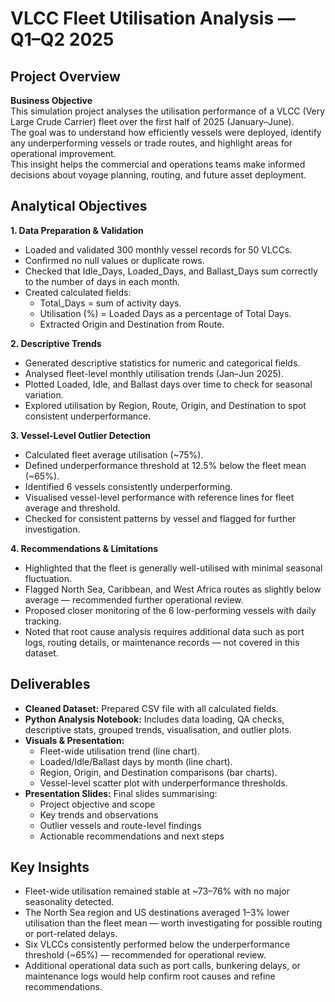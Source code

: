 # VLCC Fleet Utilisation Analysis — Q1–Q2 2025

## Project Overview

**Business Objective**  
This simulation project analyses the utilisation performance of a VLCC (Very Large Crude Carrier) fleet over the first half of 2025 (January–June).  
The goal was to understand how efficiently vessels were deployed, identify any underperforming vessels or trade routes, and highlight areas for operational improvement.  
This insight helps the commercial and operations teams make informed decisions about voyage planning, routing, and future asset deployment.

## Analytical Objectives

**1. Data Preparation & Validation**  
- Loaded and validated 300 monthly vessel records for 50 VLCCs.
- Confirmed no null values or duplicate rows.
- Checked that Idle_Days, Loaded_Days, and Ballast_Days sum correctly to the number of days in each month.
- Created calculated fields:
  - Total_Days = sum of activity days.
  - Utilisation (%) = Loaded Days as a percentage of Total Days.
  - Extracted Origin and Destination from Route.

**2. Descriptive Trends**  
- Generated descriptive statistics for numeric and categorical fields.
- Analysed fleet-level monthly utilisation trends (Jan–Jun 2025).
- Plotted Loaded, Idle, and Ballast days over time to check for seasonal variation.
- Explored utilisation by Region, Route, Origin, and Destination to spot consistent underperformance.

**3. Vessel-Level Outlier Detection**  
- Calculated fleet average utilisation (~75%).
- Defined underperformance threshold at 12.5% below the fleet mean (~65%).
- Identified 6 vessels consistently underperforming.
- Visualised vessel-level performance with reference lines for fleet average and threshold.
- Checked for consistent patterns by vessel and flagged for further investigation.

**4. Recommendations & Limitations**  
- Highlighted that the fleet is generally well-utilised with minimal seasonal fluctuation.
- Flagged North Sea, Caribbean, and West Africa routes as slightly below average — recommended further operational review.
- Proposed closer monitoring of the 6 low-performing vessels with daily tracking.
- Noted that root cause analysis requires additional data such as port logs, routing details, or maintenance records — not covered in this dataset.

## Deliverables

- **Cleaned Dataset:** Prepared CSV file with all calculated fields.
- **Python Analysis Notebook:** Includes data loading, QA checks, descriptive stats, grouped trends, visualisation, and outlier plots.
- **Visuals & Presentation:**  
  - Fleet-wide utilisation trend (line chart).  
  - Loaded/Idle/Ballast days by month (line chart).  
  - Region, Origin, and Destination comparisons (bar charts).  
  - Vessel-level scatter plot with underperformance thresholds.
- **Presentation Slides:** Final slides summarising:
  - Project objective and scope
  - Key trends and observations
  - Outlier vessels and route-level findings
  - Actionable recommendations and next steps


## Key Insights

- Fleet-wide utilisation remained stable at ~73–76% with no major seasonality detected.
- The North Sea region and US destinations averaged 1–3% lower utilisation than the fleet mean — worth investigating for possible routing or port-related delays.
- Six VLCCs consistently performed below the underperformance threshold (~65%) — recommended for operational review.
- Additional operational data such as port calls, bunkering delays, or maintenance logs would help confirm root causes and refine recommendations.

